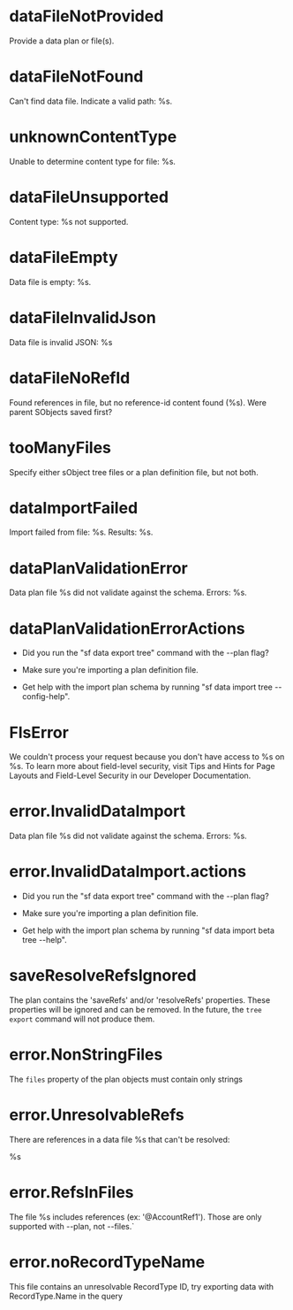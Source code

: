 # dataFileNotProvided

Provide a data plan or file(s).

# dataFileNotFound

Can't find data file. Indicate a valid path: %s.

# unknownContentType

Unable to determine content type for file: %s.

# dataFileUnsupported

Content type: %s not supported.

# dataFileEmpty

Data file is empty: %s.

# dataFileInvalidJson

Data file is invalid JSON: %s

# dataFileNoRefId

Found references in file, but no reference-id content found (%s). Were parent SObjects saved first?

# tooManyFiles

Specify either sObject tree files or a plan definition file, but not both.

# dataImportFailed

Import failed from file: %s. Results: %s.

# dataPlanValidationError

Data plan file %s did not validate against the schema. Errors: %s.

# dataPlanValidationErrorActions

- Did you run the "sf data export tree" command with the --plan flag?

- Make sure you're importing a plan definition file.

- Get help with the import plan schema by running "sf data import tree --config-help".

# FlsError

We couldn't process your request because you don't have access to %s on %s. To learn more about field-level security, visit Tips and Hints for Page Layouts and Field-Level Security in our Developer Documentation.

# error.InvalidDataImport

Data plan file %s did not validate against the schema. Errors: %s.

# error.InvalidDataImport.actions

- Did you run the "sf data export tree" command with the --plan flag?

- Make sure you're importing a plan definition file.

- Get help with the import plan schema by running "sf data import beta tree --help".

# saveResolveRefsIgnored

The plan contains the 'saveRefs' and/or 'resolveRefs' properties.
These properties will be ignored and can be removed.
In the future, the `tree export` command will not produce them.

# error.NonStringFiles

The `files` property of the plan objects must contain only strings

# error.UnresolvableRefs

There are references in a data file %s that can't be resolved:

%s

# error.RefsInFiles

The file %s includes references (ex: '@AccountRef1'). Those are only supported with --plan, not --files.`

# error.noRecordTypeName

This file contains an unresolvable RecordType ID, try exporting data with RecordType.Name in the query
